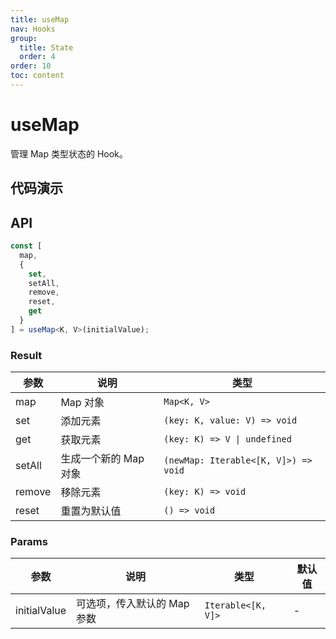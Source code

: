 ```yaml
---
title: useMap
nav: Hooks
group:
  title: State
  order: 4
order: 10
toc: content
---
```


# useMap

管理 Map 类型状态的 Hook。

## 代码演示

<code src="./demo/demo1.tsx"></code>

## API

```typescript
const [
  map,
  {
    set,
    setAll,
    remove,
    reset,
    get
  }
] = useMap<K, V>(initialValue);
```

### Result

| 参数   | 说明                  | 类型                                 |
| ------ | --------------------- | ------------------------------------ |
| map    | Map 对象              | `Map<K, V>`                          |
| set    | 添加元素              | `(key: K, value: V) => void`         |
| get    | 获取元素              | `(key: K) => V \| undefined`         |
| setAll | 生成一个新的 Map 对象 | `(newMap: Iterable<[K, V]>) => void` |
| remove | 移除元素              | `(key: K) => void`                   |
| reset  | 重置为默认值          | `() => void`                         |

### Params

| 参数         | 说明                        | 类型               | 默认值 |
| ------------ | --------------------------- | ------------------ | ------ |
| initialValue | 可选项，传入默认的 Map 参数 | `Iterable<[K, V]>` | -      |
